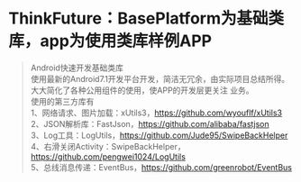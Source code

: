 # ThinkFuture：BasePlatform为基础类库，app为使用类库样例APP<br/>
> Android快速开发基础类库<br/>
    使用最新的Android7.1开发平台开发，简洁无冗余，由实际项目总结所得。大大简化了各种公用组件的使用，使APP的开发层更关注
    业务。<br/>
> 使用的第三方库有<br/>
    1、网络请求、图片加载：xUtils3，<https://github.com/wyouflf/xUtils3><br/>
    2、JSON解析库：FastJson，<https://github.com/alibaba/fastjson><br/>
    3、Log工具：LogUtils，<https://github.com/Jude95/SwipeBackHelper><br/>
    4、右滑关闭Activity：SwipeBackHelper，<https://github.com/pengwei1024/LogUtils><br/>
    5、总线消息传递：EventBus，<https://github.com/greenrobot/EventBus><br/>
